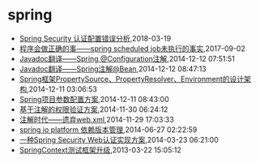# spring
* [Spring Security 认证配置错误分析](/2018/2018-03-19-spring-security-config-analysis),2018-03-19
* [程序会做正确的事——spring scheduled job未执行的事实](/2017/2017-09-02-the-truth-why-spring-scheduled-job-not-running),2017-09-02
* [Javadoc翻译——Spring @Configuration注解](/2014/2014-12-12-javadoc-spring-configuration),2014-12-12 07:51:51
* [Javadoc翻译——Spring注解@Bean](/2014/2014-12-12-javadoc-spring-bean),2014-12-12 08:47:13
* [Spring框架PropertySource、PropertyResolver、Environment的设计架构](/2014/2014-12-11-spring-propertysource-propertyresolver-environment),2014-12-11 03:06:53
* [Spring项目参数配置方案](/2014/2014-12-11-spring-configuration),2014-12-11 08:43:00
* [基于注解的权限验证方案](/2014/2014-11-30-annotation-auth),2014-11-30 06:24:12
* [注解时代——遗弃web.xml](/2014/2014-11-29-deprecate-web-xml),2014-11-29 17:03:33
* [spring io platform 依赖版本管理](/2014/2014-06-27-spring-io-platform-dependencies),2014-06-27 02:22:59
* [一种Spring Security Web认证实现方案](/2014/2014-03-23-spring-security-web-auth-plan),2014-03-23 06:21:00
* [SpringContext测试框架升级](/2013/2013-03-22-springcontext-test-framework-upgrade),2013-03-22 15:05:12

